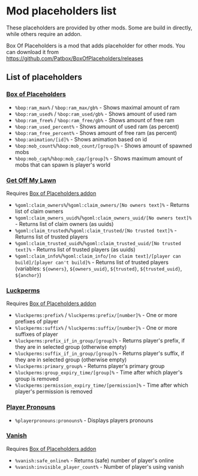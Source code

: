# Mod placeholders list
These placeholders are provided by other mods. Some are build in directly, while others require an addon.

Box Of Placeholders is a mod that adds placeholder for other mods.
You can download it from https://github.com/Patbox/BoxOfPlaceholders/releases

## List of placeholders
### [Box of Placeholders](https://www.curseforge.com/minecraft/mc-mods/box-of-placeholders)
- `%bop:ram_max%` / `%bop:ram_max/gb%` - Shows maximal amount of ram
- `%bop:ram_used%` / `%bop:ram_used/gb%` - Shows amount of used ram
- `%bop:ram_free%` / `%bop:ram_free/gb%` - Shows amount of free ram
- `%bop:ram_used_percent%` - Shows amount of used ram (as percent)
- `%bop:ram_free_percent%` - Shows amount of free ram (as percent)
- `%bop:animation/[id]%` - Shows animation based on id
- `%bop:mob_count%`/`%bop:mob_count/[group]%` - Shows amount of spawned mobs
- `%bop:mob_cap%`/`%bop:mob_cap/[group]%` - Shows maximum amount of mobs that can spawn is player's world

### [Get Off My Lawn](https://www.curseforge.com/minecraft/mc-mods/get-off-my-lawn)
Requires [Box of Placeholders addon](https://www.curseforge.com/minecraft/mc-mods/box-of-placeholders)

- `%goml:claim_owners%`/`%goml:claim_owners/[No owners text]%` - Returns list of claim owners
- `%goml:claim_owners_uuid%`/`%goml:claim_owners_uuid/[No owners text]%` - Returns list of claim owners (as uuids)
- `%goml:claim_trusted%`/`%goml:claim_trusted/[No trusted text]%` - Returns list of trusted players
- `%goml:claim_trusted_uuid%`/`%goml:claim_trusted_uuid/[No trusted text]%` - Returns list of trusted players (as uuids)
- `%goml:claim_info%`/`%goml:claim_info/[no claim text]/[player can build]/[player can't build]%` - Returns list of trusted players (variables: `${owners}`, `${owners_uuid}`, `${trusted}`, `${trusted_uuid}`, `${anchor}`)

### [Luckperms](https://luckperms.net/)
Requires [Box of Placeholders addon](https://www.curseforge.com/minecraft/mc-mods/box-of-placeholders)

- `%luckperms:prefix%` / `%luckperms:prefix/[number]%` - One or more prefixes of player
- `%luckperms:suffix%` / `%luckperms:suffix/[number]%` - One or more suffixes of player
- `%luckperms:prefix_if_in_group/[group]%` - Returns player's prefix, if they are in selected group (otherwise empty)
- `%luckperms:suffix_if_in_group/[group]%` - Returns player's suffix, if they are in selected group (otherwise empty)
- `%luckperms:primary_group%` - Returns player's primary group
- `%luckperms:group_expiry_time/[group]%` - Time after which player's group is removed
- `%luckperms:permission_expiry_time/[permission]%` - Time after which player's permission is removed

### [Player Pronouns](https://modrinth.com/mod/player-pronouns)
- `%playerpronouns:pronouns%` - Displays players pronouns

### [Vanish](https://www.curseforge.com/minecraft/mc-mods/vanish)
Requires [Box of Placeholders addon](https://www.curseforge.com/minecraft/mc-mods/box-of-placeholders)
- `%vanish:safe_online%` - Returns (safe) number of player's online
- `%vanish:invisible_player_count%` - Number of player's using vanish
